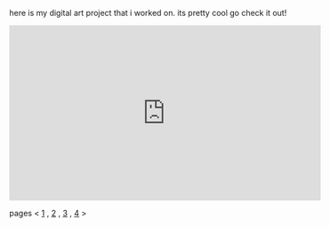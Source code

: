 here is my digital art project that i worked on. its pretty cool go check it out!

<iframe width="560" height="315" src="https://www.youtube.com/embed/apmvGn8XNLM" frameborder="0" allow="accelerometer; autoplay; clipboard-write; encrypted-media; gyroscope; picture-in-picture" allowfullscreen></iframe>

pages < [1](index.md) , [2](index2.md) , [3](index3.md) , [4](index4) >
